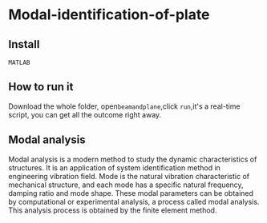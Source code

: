 Modal-identification-of-plate
====
Install
-----
`MATLAB`

How to run it
---
Download the whole folder, open`beamandplane`,click `run`,it's a real-time script, you can get all the outcome right away.

Modal analysis
------
Modal analysis is a modern method to study the dynamic characteristics of structures. It is an application of system identification method in engineering vibration field. Mode is the natural vibration characteristic of mechanical structure, and each mode has a specific natural frequency, damping ratio and mode shape. These modal parameters can be obtained by computational or experimental analysis, a process called modal analysis. This analysis process is obtained by the finite element method.
